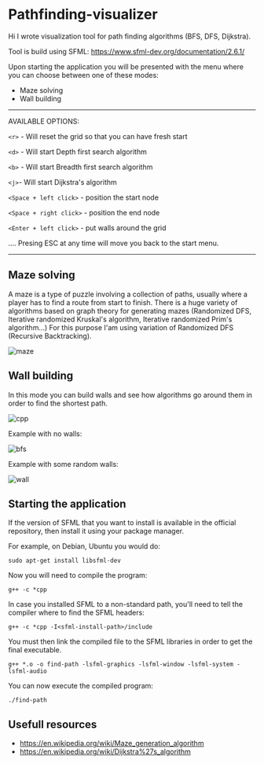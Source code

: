 # Pathfinding-visualizer #

Hi I wrote visualization tool for path finding algorithms (BFS, DFS, Dijkstra).

Tool is build using SFML: https://www.sfml-dev.org/documentation/2.6.1/ 

Upon starting the application you will be presented with the menu where you can choose between one of these modes:
- Maze solving
- Wall building
  
***

AVAILABLE OPTIONS:

`<r>` - Will reset the grid so that you can have fresh start

`<d>` - Will start Depth first search algorithm

`<b>` - Will start Breadth first search algorithm

`<j>`- Will start Dijkstra's algorithm



`<Space + left click>`     - position the start node

`<Space + right click>`    - position the end node

`<Enter + left click>`     - put walls around the grid
 


.... Presing ESC at any time will move you back to the start menu.


***
## Maze solving ##
A maze is a type of puzzle involving a collection of paths, usually where a player has to find a route from start to finish.
There is a huge variety of algorithms based on graph theory for generating mazes (Randomized DFS, Iterative randomized Kruskal's algorithm, Iterative randomized Prim's algorithm...)
For this purpose I'am using variation of Randomized DFS (Recursive Backtracking).


![maze](https://github.com/jkeresman01/Pathfinding-visualizer/assets/165517653/e251d24c-4272-4bcb-b9e9-289fa0650ac9)

## Wall building ##

In this mode you can build walls and see how algorithms go around them in order to find the shortest path.

![cpp](https://github.com/jkeresman01/Pathfinding-visualizer/assets/165517653/95befe9d-0665-430b-baf5-eae45ccf43cb)


Example with no walls:

![bfs](https://github.com/jkeresman01/Pathfinding-visualizer/assets/165517653/607efa2a-ca2d-4521-9142-38d5c21ca8cf)


Example with some random walls:

![wall](https://github.com/jkeresman01/Pathfinding-visualizer/assets/165517653/3859c0ab-3664-4077-bc69-f9b7bd8adbb6)



## Starting the application ##

If the version of SFML that you want to install is available in the official repository, then install it using your package manager.

For example, on Debian, Ubuntu you would do:
```
sudo apt-get install libsfml-dev
```

Now you will need to compile the program:
```
g++ -c *cpp
```

In case you installed SFML to a non-standard path, you'll need to tell the compiler where to find the SFML headers:
```
g++ -c *cpp -I<sfml-install-path>/include
```

You must then link the compiled file to the SFML libraries in order to get the final executable.
```
g++ *.o -o find-path -lsfml-graphics -lsfml-window -lsfml-system -lsfml-audio
```
You can now execute the compiled program:
```
./find-path
```
## Usefull resources ##

- https://en.wikipedia.org/wiki/Maze_generation_algorithm
- https://en.wikipedia.org/wiki/Dijkstra%27s_algorithm


